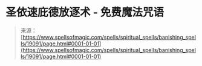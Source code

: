 <!--yml

category: 未分类

date: 2024-06-12 19:00:48

-->

# 圣依速庇德放逐术 - 免费魔法咒语

> 来源：[https://www.spellsofmagic.com/spells/spiritual_spells/banishing_spells/19091/page.html#0001-01-01](https://www.spellsofmagic.com/spells/spiritual_spells/banishing_spells/19091/page.html#0001-01-01)
